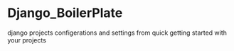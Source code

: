 # Django_BoilerPlate
django projects configerations and settings from quick getting started with your projects

